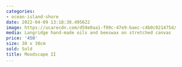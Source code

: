 ```yaml
---
categories:
- ocean-island-shore
date: 2022-04-09 13:18:38.495622
image: https://ucarecdn.com/d59e0aa1-f99c-47e9-baec-c4b0c921475d/
media: Langridge hand-made oils and beeswax on stretched canvas
price: '450'
size: 30 x 30cm
sold: Sold
title: Moodscape II
...
```


